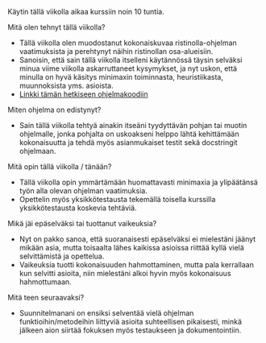 Käytin tällä viikolla aikaa kurssiin noin 10 tuntia. 

Mitä olen tehnyt tällä viikolla?
- Tällä viikolla olen muodostanut kokonaiskuvaa ristinolla-ohjelman vaatimuksista ja perehtynyt näihin ristinollan osa-alueisiin.
- Sanoisin, että sain tällä viikolla itselleni käytännössä täysin selväksi minua viime viikolla askarruttaneet kysymykset,
  ja nyt uskon, että minulla on hyvä käsitys minimaxin toiminnasta, heuristiikasta, muunnoksista yms. asioista.
- [Linkki tämän hetkiseen ohjelmakoodiin](xoxo.py)
  
Miten ohjelma on edistynyt?
- Sain tällä viikolla tehtyä ainakin itseäni tyydyttävän pohjan tai muotin ohjelmalle, jonka pohjalta on uskoakseni helppo lähtä kehittämään kokonaisuutta
  ja tehdä myös asianmukaiset testit sekä docstringit ohjelmaan.
  
Mitä opin tällä viikolla / tänään?
- Tällä viikolla opin ymmärtämään huomattavasti minimaxia ja ylipäätänsä työn alla olevan ohjelman vaatimuksia.
- Opettelin myös yksikkötestausta tekemällä toisella kurssilla yksikkötestausta koskevia tehtäviä.

Mikä jäi epäselväksi tai tuottanut vaikeuksia?
- Nyt on pakko sanoa, että suoranaisesti epäselväksi ei mielestäni jäänyt mikään asia, mutta toisaalta lähes kaikissa asioissa riittää kyllä vielä selvittämistä ja opettelua. 
- Vaikeuksia tuotti kokonaisuuden hahmottaminen, mutta pala kerrallaan kun selvitti asioita, niin mielestäni alkoi hyvin myös kokonaisuus hahmottumaan.
  
Mitä teen seuraavaksi?
- Suunnitelmanani on ensiksi selventää vielä ohjelman funktioihin/metodeihin liittyviä asioita suhteellisen pikaisesti,
  minkä jälkeen aion siirtää fokuksen myös testaukseen ja dokumentointiin.


